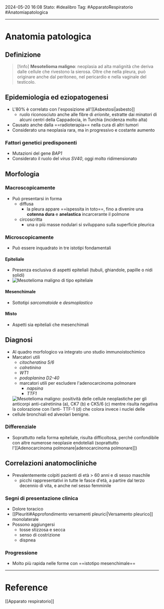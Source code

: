 2024-05-20 16:08
Stato: #idealibro 
Tag: #ApparatoRespiratorio #Anatomiapatologica 

---
# Anatomia patologica
## Definizione
>[!info]
> **Mesotelioma maligno**: neoplasia ad alta malignità che deriva dalle cellule che rivestono la sierosa. Oltre che nella pleura, può originare anche dal peritoneo, nel pericardio e nella vaginale del testicolo.
## Epidemiologia ed eziopatogenesi
- L'80% è correlato con l'esposizione all'[[Asbestosi|asbesto]]
	- ruolo riconosciuto anche alle fibre di *erionite*, estratte dai minatori di alcuni centri della Cappadocia, in Turchia (incidenza molto alta)
- Causato anche dalla ==radioterapia== nella cura di altri tumori
- Considerato una neoplasia rara, ma in progressivo e costante aumento
### Fattori genetici predisponenti
- Mutazioni del gene *BAP1*
- Considerato il ruolo del *virus SV40*, oggi molto ridimensionato
## Morfologia
### Macroscopicamente
- Può presentarsi in forma
	- diffusa
		- la pleura appare ==ispessita in toto==, fino a divenire una **cotenna dura** e **anelastica** incarcerante il polmone
	- circoscritta
		- una o più masse nodulari si sviluppano sulla superficie pleurica
### Microscopicamente
- Può essere inquadrato in tre istotipi fondamentali
#### Epiteliale
- Presenza esclusiva di aspetti epiteliali (tubuli, ghiandole, papille o nidi solidi)
- ![Mesotelioma maligno di tipo epiteliale](https://i.imgur.com/Q7PqgYe.jpeg)
#### Mesenchimale
- Sottotipi *sarcomatoide* e *desmoplastico*
#### Misto
- Aspetti sia epiteliali che mesenchimali
## Diagnosi
- Al quadro morfologico va integrato uno studio immunoistochimico
- Marcatori utili
	- *citocheratina 5/6*
	- *calretinina*
	- *WT1*
	- *podoplanina D2-40*
	- marcatori utili per escludere l'adenocarcinoma polmonare
		- *napsina*
		- *TTF1*
- ![Mesotelioma maligno: positività delle cellule neoplastiche per gli anticorpi anti-calretinina (a), CK7 (b) e CK5/6 (c) mentre risulta negativa la colorazione con l’anti- TTF-1 (d) che colora invece i nuclei delle cellule bronchiali ed alveolari benigne.](https://i.imgur.com/uQLJoEf.png)
### Differenziale
- Soprattutto nella forma epiteliale, risulta difficoltosa, perché confondibile con altre numerose neoplasie endoteliali (soprattutto l'[[Adenocarcinoma polmonare|adenocarcinoma polmonare]])
## Correlazioni anatomocliniche
- Prevalentemente colpiti pazienti di età > 60 anni e di sesso maschile
	- picchi rappresentativi in tutte le fasce d'età, a partire dal terzo decennio di vita, e anche nel sesso femminile
### Segni di presentazione clinica
- Dolore toracico
- [[Pleuriti#Approfondimento versamenti pleurici|Versamento pleurico]] monolaterale
- Possono aggiungersi
	- tosse stizzosa e secca
	- senso di costrizione
	- dispnea
### Progressione
- Molto più rapida nelle forme con ==istotipo mesenchimale==








---
# Reference
[[Apparato respiratorio]]